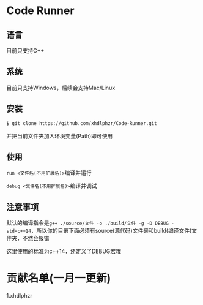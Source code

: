 # Code Runner

## 语言

目前只支持C++

## 系统

目前只支持Windows，后续会支持Mac/Linux

## 安装

```bash
$ git clone https://github.com/xhdlphzr/Code-Runner.git
```

并把当前文件夹加入环境变量(Path)即可使用

## 使用

`run <文件名(不用扩展名)>`编译并运行

`debug <文件名(不用扩展名)>`编译并调试

## 注意事项

默认的编译指令是`g++ ./source/文件 -o ./build/文件 -g -D DEBUG -std=c++14`，所以你的目录下面必须有source(源代码)文件夹和build(编译文件)文件夹，不然会报错

这里使用的标准为c++14，还定义了DEBUG宏哦

# 贡献名单(一月一更新)

1.xhdlphzr
